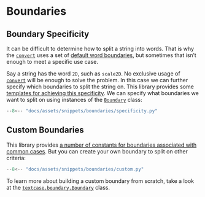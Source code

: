 # Boundaries

## Boundary Specificity

It can be difficult to determine how to split a string into words. That is why the [`convert`](../reference/convert.md/) uses a set of [default word boundaries](../reference/boundary.md/#textcase.boundary.DEFAULT_BOUNDARIES), but sometimes that isn’t enough to meet a specific use case.

Say a string has the word `2D`, such as `scale2D`. No exclusive usage of [`convert`](../reference/converter.md/#textcase.converter.CaseConverter.convert) will be enough to solve the problem. In this case we can further specify which boundaries to split the string on. This library provides some [templates for achieving this specificity](../reference/boundary.md/#textcase.boundary). We can specify what boundaries we want to split on using instances of the [`Boundary`](../reference/boundary.md/#textcase.boundary.Boundary) class:

```python exec="true" source="tabbed-left" tabs="specificity.py|output.txt" result="txt" hl_lines="7"
--8<-- "docs/assets/snippets/boundaries/specificity.py"
```

## Custom Boundaries

This library provides [a number of constants for boundaries associated with common cases](../reference/boundary.md/#textcase.boundary). But you can create your own boundary to split on other criteria:

```python exec="true" source="tabbed-left" tabs="custom.py|output.txt" result="txt" hl_lines="8-11 16-20"
--8<-- "docs/assets/snippets/boundaries/custom.py"
```

To learn more about building a custom boundary from scratch, take a look at the [`textcase.boundary.Boundary`](../reference/boundary.md/#textcase.boundary.Boundary) class.
